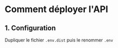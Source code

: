 # Comment déployer l'API

## 1. Configuration
Dupliquer le fichier `.env.dist` puis le renommer `.env`

